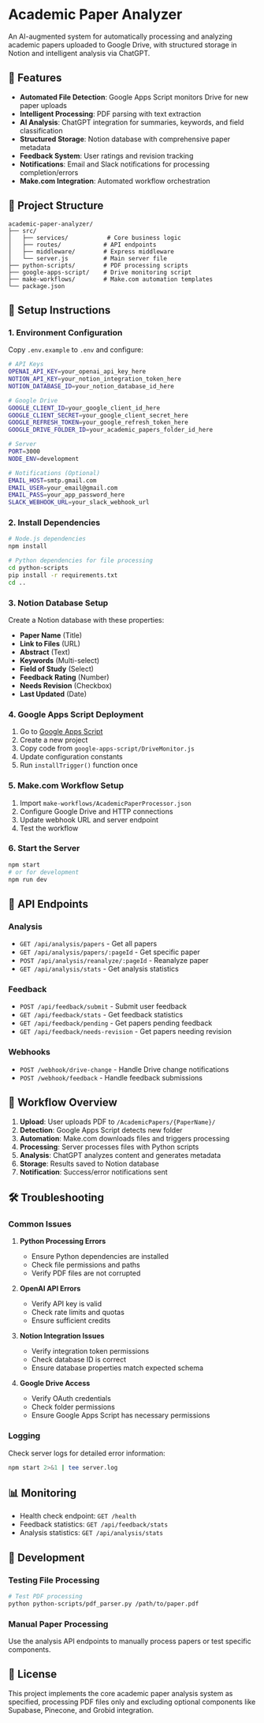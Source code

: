 # Academic Paper Analyzer

An AI-augmented system for automatically processing and analyzing academic papers uploaded to Google Drive, with structured storage in Notion and intelligent analysis via ChatGPT.

## 🎯 Features

- **Automated File Detection**: Google Apps Script monitors Drive for new paper uploads
- **Intelligent Processing**: PDF parsing with text extraction
- **AI Analysis**: ChatGPT integration for summaries, keywords, and field classification
- **Structured Storage**: Notion database with comprehensive paper metadata
- **Feedback System**: User ratings and revision tracking
- **Notifications**: Email and Slack notifications for processing completion/errors
- **Make.com Integration**: Automated workflow orchestration

## 📁 Project Structure

```
academic-paper-analyzer/
├── src/
│   ├── services/           # Core business logic
│   ├── routes/            # API endpoints
│   ├── middleware/        # Express middleware
│   └── server.js          # Main server file
├── python-scripts/        # PDF processing scripts
├── google-apps-script/    # Drive monitoring script
├── make-workflows/        # Make.com automation templates
└── package.json
```

## 🚀 Setup Instructions

### 1. Environment Configuration

Copy `.env.example` to `.env` and configure:

```bash
# API Keys
OPENAI_API_KEY=your_openai_api_key_here
NOTION_API_KEY=your_notion_integration_token_here
NOTION_DATABASE_ID=your_notion_database_id_here

# Google Drive
GOOGLE_CLIENT_ID=your_google_client_id_here
GOOGLE_CLIENT_SECRET=your_google_client_secret_here
GOOGLE_REFRESH_TOKEN=your_google_refresh_token_here
GOOGLE_DRIVE_FOLDER_ID=your_academic_papers_folder_id_here

# Server
PORT=3000
NODE_ENV=development

# Notifications (Optional)
EMAIL_HOST=smtp.gmail.com
EMAIL_USER=your_email@gmail.com
EMAIL_PASS=your_app_password_here
SLACK_WEBHOOK_URL=your_slack_webhook_url
```

### 2. Install Dependencies

```bash
# Node.js dependencies
npm install

# Python dependencies for file processing
cd python-scripts
pip install -r requirements.txt
cd ..
```

### 3. Notion Database Setup

Create a Notion database with these properties:
- **Paper Name** (Title)
- **Link to Files** (URL)
- **Abstract** (Text)
- **Keywords** (Multi-select)
- **Field of Study** (Select)
- **Feedback Rating** (Number)
- **Needs Revision** (Checkbox)
- **Last Updated** (Date)

### 4. Google Apps Script Deployment

1. Go to [Google Apps Script](https://script.google.com)
2. Create a new project
3. Copy code from `google-apps-script/DriveMonitor.js`
4. Update configuration constants
5. Run `installTrigger()` function once

### 5. Make.com Workflow Setup

1. Import `make-workflows/AcademicPaperProcessor.json`
2. Configure Google Drive and HTTP connections
3. Update webhook URL and server endpoint
4. Test the workflow

### 6. Start the Server

```bash
npm start
# or for development
npm run dev
```

## 📝 API Endpoints

### Analysis
- `GET /api/analysis/papers` - Get all papers
- `GET /api/analysis/papers/:pageId` - Get specific paper
- `POST /api/analysis/reanalyze/:pageId` - Reanalyze paper
- `GET /api/analysis/stats` - Get analysis statistics

### Feedback
- `POST /api/feedback/submit` - Submit user feedback
- `GET /api/feedback/stats` - Get feedback statistics
- `GET /api/feedback/pending` - Get papers pending feedback
- `GET /api/feedback/needs-revision` - Get papers needing revision

### Webhooks
- `POST /webhook/drive-change` - Handle Drive change notifications
- `POST /webhook/feedback` - Handle feedback submissions

## 🔄 Workflow Overview

1. **Upload**: User uploads PDF to `/AcademicPapers/{PaperName}/`
2. **Detection**: Google Apps Script detects new folder
3. **Automation**: Make.com downloads files and triggers processing
4. **Processing**: Server processes files with Python scripts
5. **Analysis**: ChatGPT analyzes content and generates metadata
6. **Storage**: Results saved to Notion database
7. **Notification**: Success/error notifications sent

## 🛠️ Troubleshooting

### Common Issues

1. **Python Processing Errors**
   - Ensure Python dependencies are installed
   - Check file permissions and paths
   - Verify PDF files are not corrupted

2. **OpenAI API Errors**
   - Verify API key is valid
   - Check rate limits and quotas
   - Ensure sufficient credits

3. **Notion Integration Issues**
   - Verify integration token permissions
   - Check database ID is correct
   - Ensure database properties match expected schema

4. **Google Drive Access**
   - Verify OAuth credentials
   - Check folder permissions
   - Ensure Google Apps Script has necessary permissions

### Logging

Check server logs for detailed error information:
```bash
npm start 2>&1 | tee server.log
```

## 📊 Monitoring

- Health check endpoint: `GET /health`
- Feedback statistics: `GET /api/feedback/stats`
- Analysis statistics: `GET /api/analysis/stats`

## 🔧 Development

### Testing File Processing

```bash
# Test PDF processing
python python-scripts/pdf_parser.py /path/to/paper.pdf
```

### Manual Paper Processing

Use the analysis API endpoints to manually process papers or test specific components.

## 📜 License

This project implements the core academic paper analysis system as specified, processing PDF files only and excluding optional components like Supabase, Pinecone, and Grobid integration.
